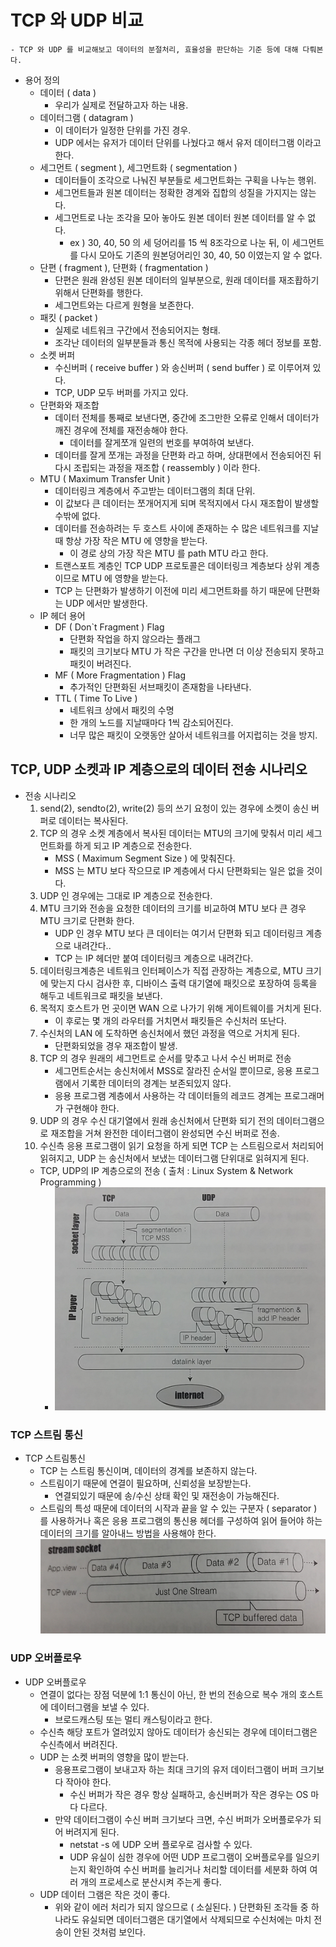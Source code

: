 # TCP 와 UDP 비교
	- TCP 와 UDP 를 비교해보고 데이터의 분절처리, 효율성을 판단하는 기준 등에 대해 다뤄본다.

* 용어 정의
	* 데이터 ( data )
		- 우리가 실제로 전달하고자 하는 내용.
	* 데이터그램 ( datagram )
		- 이 데이터가 일정한 단위를 가진 경우.
		- UDP 에서는 유저가 데이터 단위를 나눴다고 해서 유저 데이터그램 이라고 한다.
	* 세그먼트 ( segment ), 세그먼트화 ( segmentation )
		- 데이터들이 조각으로 나눠진 부분들로 세그먼트화는 구획을 나누는 행위.
		- 세그먼트들과 원본 데이터는 정확한 경계와 집합의 성질을 가지지는 않는다.
		- 세그먼트로 나눈 조각을 모아 놓아도 원본 데이터 원본 데이터를 알 수 없다.
			- ex ) 30, 40, 50 의 세 덩어리를 15 씩 8조각으로 나눈 뒤, 이 세그먼트를 다시 모아도
			기존의 원본덩어리인 30, 40, 50 이였는지 알 수 없다.
	* 단편 ( fragment ), 단편화 ( fragmentation )
		- 단편은 원래 완성된 원본 데이터의 일부분으로, 원래 데이터를 재조홥하기 위해서 단편화를 행한다.
		- 세그먼트와는 다르게 원형을 보존한다.
	* 패킷 ( packet )
		- 실제로 네트워크 구간에서 전송되어지는 형태.
		- 조각난 데이터의 일부분들과 통신 목적에 사용되는 각종 헤더 정보를 포함.
	* 소켓 버퍼
		- 수신버퍼 ( receive buffer ) 와 송신버퍼 ( send buffer ) 로 이루어져 있다.
		- TCP, UDP 모두 버퍼를 가지고 있다.
	* 단편화와 재조합
		- 데이터 전체를 통째로 보낸다면, 중간에 조그만한 오류로 인해서 데이터가 깨진 경우에
		전체를 재전송해야 한다.
			- 데이터를 잘게쪼개 일련의 번호를 부여하여 보낸다.
		- 데이터를 잘게 쪼개는 과정을 단편화 라고 하며, 
		 상대편에서 전송되어진 뒤 다시 조립되는 과정을 재조합 ( reassembly ) 이라 한다.
	* MTU ( Maximum Transfer Unit ) 
		- 데이터링크 계층에서 주고받는 데이터그램의 최대 단위.
		- 이 값보다 큰 데이터는 쪼개어지게 되며 목적지에서 다시 재조합이 발생할 수밖에 없다.
		- 데이터를 전송하려는 두 호스트 사이에 존재하는 수 많은 네트워크를 지날 때 항상 가장 작은 MTU 에 영향을 받는다.
			- 이 경로 상의 가장 작은 MTU 를 path MTU 라고 한다.
		- 트랜스포트 계층인 TCP UDP 프로토콜은 데이터링크 계층보다 상위 계층이므로 MTU 에 영향을 받는다.
		- TCP 는 단편화가 발생하기 이전에 미리 세그먼트화를 하기 때문에 단편화는 UDP 에서만 발생한다.
	* IP 헤더 용어
		* DF ( Don`t Fragment ) Flag
			- 단편화 작업을 하지 않으라는 플래그
			- 패킷의 크기보다 MTU 가 작은 구간을 만나면 더 이상 전송되지 못하고 패킷이 버려진다.
		* MF ( More Fragmentation ) Flag
			- 추가적인 단편화된 서브패킷이 존재함을 나타낸다.
		* TTL ( Time To Live )
			- 네트워크 상에서 패킷의 수명
			- 한 개의 노드를 지날때마다 1씩 감소되어진다.
			- 너무 많은 패킷이 오랫동안 살아서 네트워크를 어지럽히는 것을 방지.


## TCP, UDP 소켓과 IP 계층으로의 데이터 전송 시나리오
* 전송 시나리오
	1. send(2), sendto(2), write(2) 등의 쓰기 요청이 있는 경우에 소켓이 송신 버퍼로 데이터는 복사된다.
	2. TCP 의 경우 소켓 계층에서 복사된 데이터는 MTU의 크기에 맞춰서 미리 세그먼트화를 하게 되고 IP 계층으로 전송한다.
		- MSS ( Maximum Segment Size ) 에 맞춰진다.
		- MSS 는 MTU 보다 작으므로 IP 계층에서 다시 단편화되는 일은 없을 것이다.
	2. UDP 인 경우에는 그대로 IP 계층으로 전송한다.
	3. MTU 크기와 전송을 요청한 데이터의 크기를 비교하여 MTU 보다 큰 경우 MTU 크기로 단편화 한다.
		- UDP 인 경우 MTU 보다 큰 데이터는 여기서 단편화 되고 데이터링크 계층으로 내려간다..
		- TCP 는 IP 헤더만 붙여 데이터링크 계층으로 내려간다.
	4. 데이터링크계층은 네트워크 인터페이스가 직접 관장하는 계층으로, MTU 크기에 맞는지 다시 검사한 후, 
	디바이스 출력 대기열에 패킷으로 포장하여 등록을 해두고 네트워크로 패킷을 보낸다.
	5. 목적지 호스트가 먼 곳이면 WAN 으로 나가기 위해 게이트웨이를 거치게 된다.
		- 이 후로는 몇 개의 라우터를 거치면서 패킷들은 수신처러 또난다.
	6. 수신처의 LAN 에 도착하면 송신처에서 했던 과정을 역으로 거치게 된다.
		- 단편화되었을 경우 재조합이 발생.
	7. TCP 의 경우 원래의 세그먼트로 순서를 맞추고 나서 수신 버퍼로 전송
		- 세그먼트순서는 송신처에서 MSS로 잘라진 순서일 뿐이므로, 
		응용 프로그램에서 기록한 데이터의 경계는 보존되있지 않다.
		- 응용 프로그램 계층에서 사용하는 각 데이터들의 레코드 경계는 프로그래머가 구현해야 한다.
	7. UDP 의 경우 수신 대기열에서 원래 송신처에서 단편화 되기 전의 데이터그램으로 
	재조합을 거쳐 완전한 데이터그램이 완성되면 수신 버퍼로 전송.
	8. 수신측 응용 프로그램이 읽기 요청을 하게 되면 TCP 는 스트림으로서 처리되어 읽혀지고,
	UDP 는 송신처에서 보냈는 데이터그램 단위대로 읽혀지게 된다.
	- TCP, UDP의 IP 계층으로의 전송 ( 출처 : Linux System & Network Programming )
		- ![TCP-UDP]( https://github.com/martinkang/MyText/blob/master/LinuxNetworkProgramming/img/tcpudp.jpg )


### TCP 스트림 통신
* TCP 스트림통신
	- TCP 는 스트림 통신이며, 데이터의 경계를 보존하지 않는다.
	- 스트림이기 때문에 연결이 필요하며, 신뢰성을 보장받는다.
		- 연결되있기 때문에 송/수신 상태 확인 및 재전송이 가능해진다.
	- 스트림의 특성 때문에 데이터의 시작과 끝을 알 수 있는 구분자 ( separator ) 를 사용하거나
	혹은 응용 프로그램의 통신용 헤더를 구성하여 
	읽어 들어야 하는 데이터의 크기를 알아내느 방법을 사용해야 한다.
![TCPstream]( https://github.com/martinkang/MyText/blob/master/LinuxNetworkProgramming/img/tcpstreams.jpg )


### UDP 오버플로우
* UDP 오버플로우
	- 연결이 없다는 장점 덕분에 1:1 통신이 아닌, 
	한 번의 전송으로 복수 개의 호스트에 데이터그램을 보낼 수 있다.
		- 브로드캐스팅 또는 멀티 캐스팅이라고 한다.
	- 수신측 해당 포트가 열려있지 않아도 데이터가 송신되는 경우에 데이터그램은 수신측에서 버려진다.
	- UDP 는 소켓 버퍼의 영향을 많이 받는다.
		- 응용프로그램이 보내고자 하는 최대 크기의 유저 데이터그램이 버퍼 크기보다 작아야 한다.
			- 수신 버퍼가 작은 경우 항상 실패하고, 송신버퍼가 작은 경우는 OS 마다 다르다.
		- 만약 데이터그램이 수신 버퍼 크기보다 크면, 수신 버퍼가 오버플로우가 되어 버려지게 된다.
			- netstat -s 에 UDP 오버 플로우로 검사할 수 있다.
			- UDP 유실이 심한 경우에 어떤 UDP 프로그램이 오버플로우를 일으키는지 확인하여
			수신 버퍼를 늘리거나 처리할 데이터를 세분화 하여 여러 개의 프로세스로 분산시켜 주는게 좋다.
	- UDP 데이터 그램은 작은 것이 좋다.
		- 위와 같이 에러 처리가 되지 않으므로 ( 소실된다. ) 단편화된 조각들 중 하나라도 유실되면
		데이터그램은 대기열에서 삭제되므로 수신처에는 마치 전송이 안된 것처럼 보인다.
